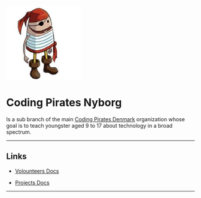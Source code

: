 ![logo](img/coding_pirates_avatar.jpeg)

# Coding Pirates Nyborg

Is a sub branch of the main [Coding Pirates Denmark](https://codingpirates.dk/) organization whose goal is to teach youngster aged 9 to 17 about technology in a broad spectrum.

---

## Links

- [Volounteers Docs](/docs/volounteers.md)

- [Projects Docs](/docs/projects.md)

---
